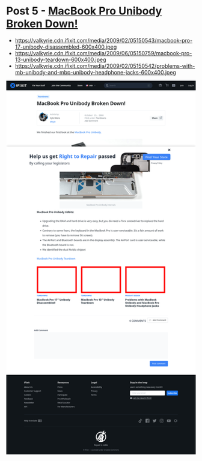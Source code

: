 # Post 5 - [MacBook Pro Unibody Broken Down!](https://www.ifixit.com/News/5/macbook-pro-unibody-broken-down)

- https://valkyrie.cdn.ifixit.com/media/2009/02/05150543/macbook-pro-17-unibody-disassembled-600x400.jpeg
- https://valkyrie.cdn.ifixit.com/media/2009/06/05150759/macbook-pro-13-unibody-teardown-600x400.jpeg
- https://valkyrie.cdn.ifixit.com/media/2009/02/05150542/problems-with-mb-unibody-and-mbp-unibody-headphone-jacks-600x400.jpeg

![screencap](screenshots/3eb9ce6e-2759-432d-b89a-e2db2e22e3b0.png)
